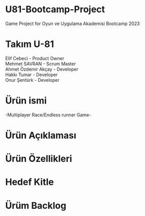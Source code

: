 # U81-Bootcamp-Project
Game Project for Oyun ve Uygulama Akademisi Bootcamp 2023
# Takım U-81
Elif Cebeci	- Product Owner\
Mehmet SAVRAN	- Scrum Master\
Ahmet Özdemir Akçay	- Developer\
Hakkı Tumar - Developer\
Onur Şentürk	- Developer
# Ürün ismi
-Multiplayer Race/Endless runner Game-
# Ürün Açıklaması

# Ürün Özellikleri

# Hedef Kitle

# Ürüm Backlog

